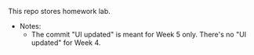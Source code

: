 This repo stores homework lab.
 - Notes: 
   + The commit "UI updated" is meant for Week 5 only. There's no "UI updated" for Week 4.

